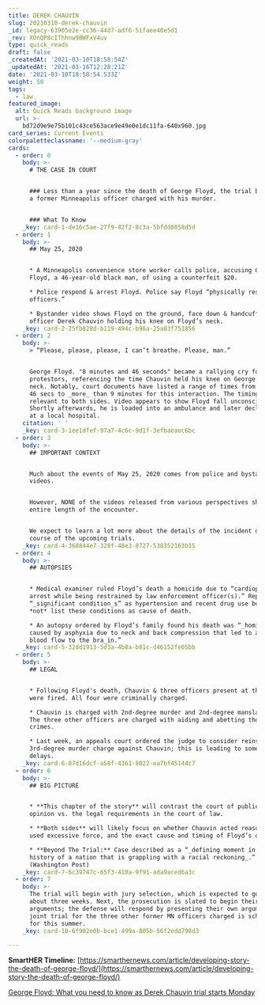 ```yaml
---
title: DEREK CHAUVIN
slug: 20210310-derek-chauvin
_id: legacy-63905e2e-cc36-44d7-adf6-51faee40e5d1
_rev: XOnQP8cIThhnw9BWFxV4uv
type: quick_reads
draft: false
_createdAt: '2021-03-10T18:58:54Z'
_updatedAt: '2021-03-16T12:28:21Z'
date: '2021-03-10T18:58:54.533Z'
weight: 50
tags:
  - law
featured_image:
  alt: Quick Reads background image
  url: >-
    bd72d9e9e75b101c43ce563ace9e49e0e1dc11fa-640x960.jpg
card_series: Current Events
colorpaletteclassname: '--medium-gray'
cards:
  - order: 0
    body: >-
      # THE CASE IN COURT


      ### Less than a year since the death of George Floyd, the trial begins for
      a former Minneapolis officer charged with his murder.


      ### What To Know
    _key: card-1-de16c5ae-27f9-42f2-8c3a-5bfdd8058d5d
  - order: 1
    body: >-
      ## May 25, 2020


      * A Minneapolis convenience store worker calls police, accusing George
      Floyd, a 46-year-old black man, of using a counterfeit $20.

      * Police respond & arrest Floyd. Police say Floyd “physically resisted
      officers.”

      * Bystander video shows Floyd on the ground, face down & handcuffed, with
      officer Derek Chauvin holding his knee on Floyd’s neck.
    _key: card-2-25fb828d-b119-494c-b96a-25a03f751856
  - order: 2
    body: >-
      > “Please, please, please, I can’t breathe. Please, man.”


      George Floyd. "8 minutes and 46 seconds" became a rallying cry for
      protestors, referencing the time Chauvin held his knee on George Floyd's
      neck. Notably, court documents have listed a range of times from 7 minutes
      46 secs to _more_ than 9 minutes for this interaction. The timing will be
      relevant to both sides. Video appears to show Floyd fall unconscious.
      Shortly afterwards, he is loaded into an ambulance and later declared dead
      at a local hospital.
    citation: ' '
    _key: card-3-1ee1dfef-97a7-4c6c-9d1f-3efbaeaec6bc
  - order: 3
    body: >-
      ## IMPORTANT CONTEXT


      Much about the events of May 25, 2020 comes from police and bystander
      videos.


      However, NONE of the videos released from various perspectives show the
      entire length of the encounter.


      We expect to learn a lot more about the details of the incident during the
      course of the upcoming trials.
    _key: card-4-368844e7-328f-48e3-8727-538352163b15
  - order: 4
    body: >-
      ## AUTOPSIES


      * Medical examiner ruled Floyd’s death a homicide due to “cardiopulmonary
      arrest while being restrained by law enforcement officer(s).” Report lists
      “_significant condition_s” as hypertension and recent drug use but does
      *not* list these conditions as cause of death.

      * An autopsy ordered by Floyd’s family found his death was “_homicide
      caused by asphyxia due to neck and back compression that led to a lack of
      blood flow to the bra_in.”
    _key: card-5-32dd1913-5d3a-4b8a-b81c-d46152fe05bb
  - order: 5
    body: >-
      ## LEGAL


      * Following Floyd's death, Chauvin & three officers present at the scene
      were fired. All four were criminally charged.

      * Chauvin is charged with 2nd-degree murder and 2nd-degree manslaughter.
      The three other officers are charged with aiding and abetting those
      crimes.

      * Last week, an appeals court ordered the judge to consider reinstating a
      3rd-degree murder charge against Chauvin; this is leading to some trial
      delays.
    _key: card-6-87d16dcf-a58f-4361-8022-ea7bf45144c7
  - order: 6
    body: >-
      ## BIG PICTURE


      * **This chapter of the story** will contrast the court of public of
      opinion vs. the legal requirements in the court of law.

      * **Both sides** will likely focus on whether Chauvin acted reasonably,
      used excessive force, and the exact cause and timing of Floyd’s death.

      * **Beyond The Trial:** Case described as a “_defining moment in the
      history of a nation that is grappling with a racial reckoning_.”
      (Washington Post)
    _key: card-7-6c39747c-65f3-410a-9f91-ada9aced6a3c
  - order: 7
    body: >-
      The trial will begin with jury selection, which is expected to go on for
      about three weeks. Next, the prosecution is slated to begin their
      arguments; the defense will respond by presenting their own arguments. The
      joint trial for the three other former MN officers charged is scheduled
      for this summer.
    _key: card-10-6f902e0b-bce1-499a-805b-56f2edd798d3

---
```

**SmartHER Timeline:** [https://smarthernews.com/article/developing-story-the-death-of-george-floyd/](https://smarthernews.com/article/developing-story-the-death-of-george-floyd/)

[George Floyd: What you need to know as Derek Chauvin trial starts Monday](https://www.mercurynews.com/2021/03/08/george-floyd-derek-chauvin-trial-what-to-know/)